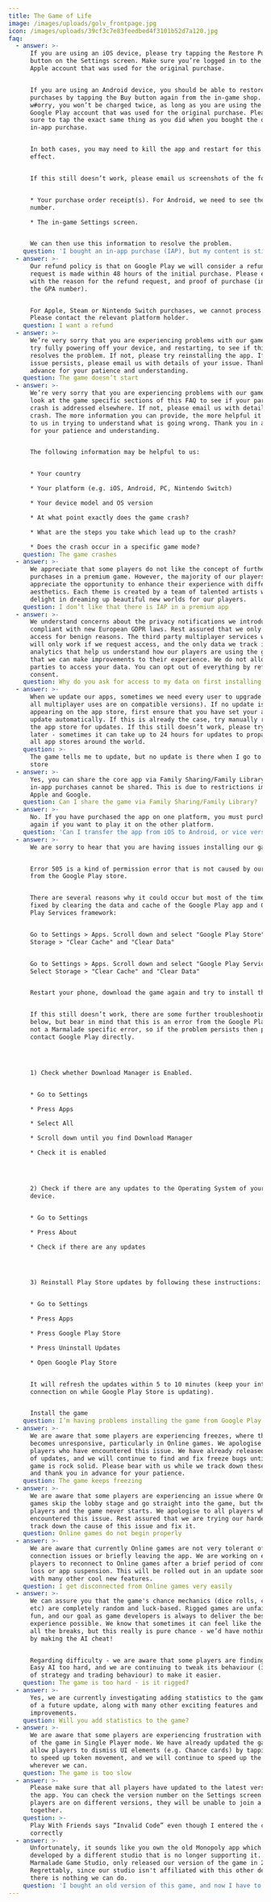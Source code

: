 ```yaml
---
title: The Game of Life
image: /images/uploads/golv_frontpage.jpg
icon: /images/uploads/39cf3c7e83feedbed4f3101b52d7a120.jpg
faq:
  - answer: >-
      If you are using an iOS device, please try tapping the Restore Purchases
      button on the Settings screen. Make sure you’re logged in to the same
      Apple account that was used for the original purchase.


      If you are using an Android device, you should be able to restore your
      purchases by tapping the Buy button again from the in-game shop. Don’t
      w#orry, you won’t be charged twice, as long as you are using the same
      Google Play account that was used for the original purchase. Please make
      sure to tap the exact same thing as you did when you bought the original
      in-app purchase. 


      In both cases, you may need to kill the app and restart for this to take
      effect.


      If this still doesn’t work, please email us screenshots of the following:


      * Your purchase order receipt(s). For Android, we need to see the GPA
      number.

      * The in-game Settings screen.


      We can then use this information to resolve the problem.
    question: 'I bought an in-app purchase (IAP), but my content is still locked'
  - answer: >-
      Our refund policy is that on Google Play we will consider a refund if the
      request is made within 48 hours of the initial purchase. Please email us
      with the reason for the refund request, and proof of purchase (including
      the GPA number).


      For Apple, Steam or Nintendo Switch purchases, we cannot process refunds.
      Please contact the relevant platform holder.
    question: I want a refund
  - answer: >-
      We’re very sorry that you are experiencing problems with our game. Please
      try fully powering off your device, and restarting, to see if this
      resolves the problem. If not, please try reinstalling the app. If the
      issue persists, please email us with details of your issue. Thank you in
      advance for your patience and understanding.
    question: The game doesn’t start
  - answer: >-
      We’re very sorry that you are experiencing problems with our game. Please
      look at the game specific sections of this FAQ to see if your particular
      crash is addressed elsewhere. If not, please email us with details of your
      crash. The more information you can provide, the more helpful it will be
      to us in trying to understand what is going wrong. Thank you in advance
      for your patience and understanding.


      The following information may be helpful to us:


      * Your country

      * Your platform (e.g. iOS, Android, PC, Nintendo Switch)

      * Your device model and OS version

      * At what point exactly does the game crash?

      * What are the steps you take which lead up to the crash?

      * Does the crash occur in a specific game mode?
    question: The game crashes
  - answer: >-
      We appreciate that some players do not like the concept of further
      purchases in a premium game. However, the majority of our players
      appreciate the opportunity to enhance their experience with different
      aesthetics. Each theme is created by a team of talented artists who
      delight in dreaming up beautiful new worlds for our players.
    question: I don’t like that there is IAP in a premium app
  - answer: >-
      We understand concerns about the privacy notifications we introduced to be
      compliant with new European GDPR laws. Rest assured that we only request
      access for benign reasons. The third party multiplayer services we use
      will only work if we request access, and the only data we track is for
      analytics that help us understand how our players are using the game, so
      that we can make improvements to their experience. We do not allow third
      parties to access your data. You can opt out of everything by refusing
      consent.
    question: Why do you ask for access to my data on first installing the app?
  - answer: >-
      When we update our apps, sometimes we need every user to upgrade (so that
      all multiplayer uses are on compatible versions). If no update is
      appearing on the app store, first ensure that you have set your apps to
      update automatically. If this is already the case, try manually refreshing
      the app store for updates. If this still doesn’t work, please try again
      later - sometimes it can take up to 24 hours for updates to propagate to
      all app stores around the world.
    question: >-
      The game tells me to update, but no update is there when I go to the app
      store
  - answer: >-
      Yes, you can share the core app via Family Sharing/Family Library, but any
      in-app purchases cannot be shared. This is due to restrictions imposed by
      Apple and Google.
    question: Can I share the game via Family Sharing/Family Library?
  - answer: >-
      No. If you have purchased the app on one platform, you must purchase it
      again if you want to play it on the other platform.
    question: 'Can I transfer the app from iOS to Android, or vice versa?'
  - answer: >-
      We are sorry to hear that you are having issues installing our game.


      Error 505 is a kind of permission error that is not caused by our app but
      from the Google Play store.


      There are several reasons why it could occur but most of the times its
      fixed by clearing the data and cache of the Google Play app and Google
      Play Services framework:


      Go to Settings > Apps. Scroll down and select "Google Play Store". Select
      Storage > "Clear Cache" and "Clear Data"


      Go to Settings > Apps. Scroll down and select "Google Play Services".
      Select Storage > "Clear Cache" and "Clear Data"


      Restart your phone, download the game again and try to install the game.


      If this still doesn’t work, there are some further troubleshooting tips
      below, but bear in mind that this is an error from the Google Play Store,
      not a Marmalade specific error, so if the problem persists then please
      contact Google Play directly.




      1) Check whether Download Manager is Enabled.


      * Go to Settings

      * Press Apps

      * Select All

      * Scroll down until you find Download Manager

      * Check it is enabled




      2) Check if there are any updates to the Operating System of your Android
      device.


      * Go to Settings 

      * Press About

      * Check if there are any updates




      3) Reinstall Play Store updates by following these instructions:


      * Go to Settings

      * Press Apps

      * Press Google Play Store

      * Press Uninstall Updates

      * Open Google Play Store


      It will refresh the updates within 5 to 10 minutes (keep your internet
      connection on while Google Play Store is updating).


      Install the game
    question: I’m having problems installing the game from Google Play (Error 505)
  - answer: >-
      We are aware that some players are experiencing freezes, where the game
      becomes unresponsive, particularly in Online games. We apologise to all
      players who have encountered this issue. We have already released a number
      of updates, and we will continue to find and fix freeze bugs until the
      game is rock solid. Please bear with us while we track down these issues,
      and thank you in advance for your patience.
    question: The game keeps freezing
  - answer: >-
      We are aware that some players are experiencing an issue where Online
      games skip the lobby stage and go straight into the game, but there are no
      players and the game never starts. We apologise to all players who have
      encountered this issue. Rest assured that we are trying our hardest to
      track down the cause of this issue and fix it.
    question: Online games do not begin properly
  - answer: >-
      We are aware that currently Online games are not very tolerant of poor
      connection issues or briefly leaving the app. We are working on enabling
      players to reconnect to Online games after a brief period of connection
      loss or app suspension. This will be rolled out in an update soon, along
      with many other cool new features.
    question: I get disconnected from Online games very easily
  - answer: >-
      We can assure you that the game's chance mechanics (dice rolls, cards,
      etc) are completely random and luck-based. Rigged games are unfair and no
      fun, and our goal as game developers is always to deliver the best gaming
      experience possible. We know that sometimes it can feel like the AI get
      all the breaks, but this really is pure chance - we’d have nothing to gain
      by making the AI cheat!


      Regarding difficulty - we are aware that some players are finding even
      Easy AI too hard, and we are continuing to tweak its behaviour (in terms
      of strategy and trading behaviour) to make it easier.
    question: The game is too hard - is it rigged?
  - answer: >-
      Yes, we are currently investigating adding statistics to the game as part
      of a future update, along with many other exciting features and
      improvements.
    question: Will you add statistics to the game?
  - answer: >-
      We are aware that some players are experiencing frustration with the speed
      of the game in Single Player mode. We have already updated the game to
      allow players to dismiss UI elements (e.g. Chance cards) by tapping, and
      to speed up token movement, and we will continue to speed up the game
      wherever we can.
    question: The game is too slow
  - answer: >-
      Please make sure that all players have updated to the latest version of
      the app. You can check the version number on the Settings screen. If
      players are on different versions, they will be unable to join a lobby
      together.
    question: >-
      Play With Friends says “Invalid Code” even though I entered the code
      correctly
  - answer: >-
      Unfortunately, it sounds like you own the old Monopoly app which was
      developed by a different studio that is no longer supporting it. We, at
      Marmalade Game Studio, only released our version of the game in 2019.
      Regrettably, since our studio isn't affiliated with this other developer,
      there is nothing we can do.
    question: 'I bought an old version of this game, and now I have to pay for it again?'
---
```


